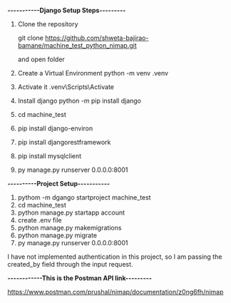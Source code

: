 **-----------Django Setup Steps---------**

1. Clone the repository
 
   git clone https://github.com/shweta-bajirao-bamane/machine_test_python_nimap.git

   and open folder

3. Create a Virtual Environment
   python -m venv .venv
   
4. Activate it
  .venv\Scripts\Activate
   
5. Install django
   python -m pip install django

6. cd machine_test
7. pip install django-environ
8. pip install djangorestframework
9. pip install mysqlclient
10. py manage.py runserver 0.0.0.0:8001
    
**----------Project Setup-----------**

1. pythom -m dgango startproject machine_test
2. cd machine_test
3. python manage.py startapp account
4. create .env file 
5. python manage.py makemigrations
6. python manage.py migrate
7. py manage.py runserver 0.0.0.0:8001

I have not implemented authentication in this project, so I am passing the created_by field through the input request.

**------------This is the Postman API link---------**

https://www.postman.com/prushal/nimap/documentation/z0ng6fh/nimap


